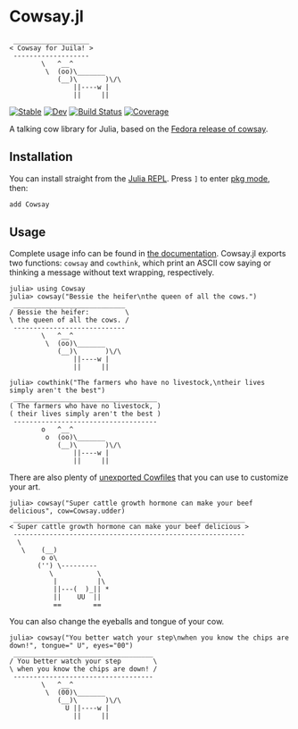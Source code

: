 # Cowsay.jl

```plaintext
 ___________________
< Cowsay for Juila! >
 -------------------
        \   ^__^
         \  (oo)\_______
            (__)\       )\/\
                ||----w |
                ||     ||
```

[![Stable](https://img.shields.io/badge/docs-stable-blue.svg)](https://millironx.com/Cowsay.jl/stable)
[![Dev](https://img.shields.io/badge/docs-dev-blue.svg)](https://millironx.com/Cowsay.jl/dev)
[![Build Status](https://github.com/MillironX/Cowsay.jl/workflows/CI/badge.svg)](https://github.com/MillironX/Cowsay.jl/actions)
[![Coverage](https://codecov.io/gh/MillironX/Cowsay.jl/branch/master/graph/badge.svg)](https://codecov.io/gh/MillironX/Cowsay.jl)

A talking cow library for Julia, based on the [Fedora release of
cowsay](https://src.fedoraproject.org/rpms/cowsay).

## Installation

You can install straight from the [Julia REPL]. Press `]` to enter [pkg mode],
then:

```julia
add Cowsay
```

## Usage

Complete usage info can be found in [the documentation]. Cowsay.jl exports two
functions: `cowsay` and `cowthink`, which print an ASCII cow saying or thinking
a message without text wrapping, respectively.

```julia-repl
julia> using Cowsay
julia> cowsay("Bessie the heifer\nthe queen of all the cows.")
 ____________________________
/ Bessie the heifer:         \
\ the queen of all the cows. /
 ----------------------------
        \   ^__^
         \  (oo)\_______
            (__)\       )\/\
                ||----w |
                ||     ||

julia> cowthink("The farmers who have no livestock,\ntheir lives simply aren't the best")
 ____________________________________
( The farmers who have no livestock, )
( their lives simply aren't the best )
 ------------------------------------
        o   ^__^
         o  (oo)\_______
            (__)\       )\/\
                ||----w |
                ||     ||
```

There are also plenty of [unexported Cowfiles] that you can use to customize
your art.

```julia-repl
julia> cowsay("Super cattle growth hormone can make your beef delicious", cow=Cowsay.udder)
 __________________________________________________________
< Super cattle growth hormone can make your beef delicious >
 ----------------------------------------------------------
  \
   \    (__)
        o o\
       ('') \---------
          \           \
           |          |\
           ||---(  )_|| *
           ||    UU  ||
           ==        ==
```

You can also change the eyeballs and tongue of your cow.

```julia-repl
julia> cowsay("You better watch your step\nwhen you know the chips are down!", tongue=" U", eyes="00")
 ___________________________________
/ You better watch your step        \
\ when you know the chips are down! /
 -----------------------------------
        \   ^__^
         \  (00)\_______
            (__)\       )\/\
              U ||----w |
                ||     ||
```

[Julia REPL]: https://docs.julialang.org/en/v1/manual/getting-started/
[pkg mode]: https://docs.julialang.org/en/v1/stdlib/Pkg/
[the documentation]: https://millironx.com/Cowsay.jl/stable
[unexported Cowfiles]: https://millironx.com/Cowsay.jl/stable/cows/
